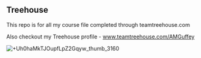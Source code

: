 ## Treehouse

This repo is for all my course file completed through teamtreehouse.com

Also checkout my Treehouse profile - www.teamtreehouse.com/AMGuffey

![+Uh0haMkTJOupfLpZ2Gqyw_thumb_3160](https://user-images.githubusercontent.com/65494624/82161812-fe170480-986d-11ea-961a-c424ae0f152a.jpg)

